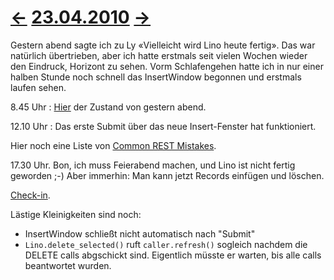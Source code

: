 # [←](20100422.md) [23.04.2010](20100423.md) [→](20100424.md) #

Gestern abend sagte ich zu Ly «Vielleicht wird Lino heute fertig». Das war natürlich übertrieben, aber ich hatte erstmals seit vielen Wochen wieder den Eindruck, Horizont zu sehen. Vorm Schlafengehen hatte ich in nur einer halben Stunde noch schnell das InsertWindow begonnen und erstmals laufen sehen.

8.45 Uhr : [Hier](http://code.google.com/p/lino/source/detail?r=a01e3b224c9422d4d749486f78cc04fa0e6ac353) der Zustand von gestern abend.

12.10 Uhr : Das erste Submit über das neue Insert-Fenster hat funktioniert.

Hier noch eine Liste von [Common REST Mistakes](http://www.prescod.net/rest/mistakes/).


17.30 Uhr. Bon, ich muss Feierabend machen, und Lino ist nicht fertig geworden ;-)
Aber immerhin: Man kann jetzt Records einfügen und löschen.

[Check-in](http://code.google.com/p/lino/source/detail?r=b691e3dc411b78684059373ccfe29e18a0eb1220).


Lästige Kleinigkeiten sind noch:

  * InsertWindow schließt nicht automatisch nach "Submit"
  * `Lino.delete_selected()` ruft `caller.refresh()` sogleich nachdem die DELETE calls abgschickt sind. Eigentlich müsste er warten, bis alle calls beantwortet wurden.